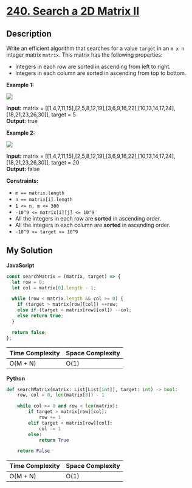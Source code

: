 # [240. Search a 2D Matrix II](https://leetcode.com/problems/search-a-2d-matrix-ii)

## Description

Write an efficient algorithm that searches for a value `target` in an `m x n` integer matrix `matrix`. This matrix has the following properties:

- Integers in each row are sorted in ascending from left to right.
- Integers in each column are sorted in ascending from top to bottom.

**Example 1:**

![](https://assets.leetcode.com/uploads/2020/11/24/searchgrid2.jpg)

**Input:** matrix = \[\[1,4,7,11,15\],\[2,5,8,12,19\],\[3,6,9,16,22\],\[10,13,14,17,24\],\[18,21,23,26,30\]\], target = 5  
**Output:** true

**Example 2:**

![](https://assets.leetcode.com/uploads/2020/11/24/searchgrid.jpg)

**Input:** matrix = \[\[1,4,7,11,15\],\[2,5,8,12,19\],\[3,6,9,16,22\],\[10,13,14,17,24\],\[18,21,23,26,30\]\], target = 20  
**Output:** false

**Constraints:**

- `m == matrix.length`
- `n == matrix[i].length`
- `1 <= n, m <= 300`
- `-10^9 <= matrix[i][j] <= 10^9`
- All the integers in each row are **sorted** in ascending order.
- All the integers in each column are **sorted** in ascending order.
- `-10^9 <= target <= 10^9`

## My Solution

**JavaScript**

```js
const searchMatrix = (matrix, target) => {
  let row = 0;
  let col = matrix[0].length - 1;

  while (row < matrix.length && col >= 0) {
    if (target > matrix[row][col]) ++row;
    else if (target < matrix[row][col]) --col;
    else return true;
  }

  return false;
};
```

| Time Complexity | Space Complexity |
| --------------- | ---------------- |
| O(M + N)        | O(1)             |

**Python**

```py
def searchMatrix(matrix: List[List[int]], target: int) -> bool:
    row, col = 0, len(matrix[0]) - 1

    while col >= 0 and row < len(matrix):
        if target > matrix[row][col]:
            row += 1
        elif target < matrix[row][col]:
            col -= 1
        else:
            return True

    return False
```

| Time Complexity | Space Complexity |
| --------------- | ---------------- |
| O(M + N)        | O(1)             |

